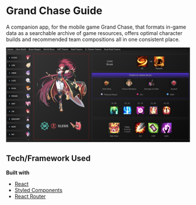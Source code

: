 # Grand Chase Guide

A companion app, for the mobile game Grand Chase, that formats in-game data as a searchable archive of game resources, offers optimal character builds and recommended team compositions all in one consistent place.

![Hero Build Screenshot](gcHeroBuild.png)

## Tech/Framework Used

**Built with**
- [React](https://reactjs.org/)
- [Styled Components](https://styled-components.com/)
- [React Router](https://reacttraining.com/react-router/)